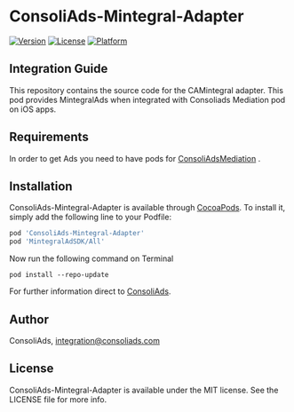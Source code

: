 # ConsoliAds-Mintegral-Adapter


[![Version](https://img.shields.io/cocoapods/v/ConsoliAds-Mintegral-Adapter.svg?style=flat)](https://cocoapods.org/pods/ConsoliAds-Mintegral-Adapter)
[![License](https://img.shields.io/cocoapods/l/ConsoliAds-Mintegral-Adapter.svg?style=flat)](https://cocoapods.org/pods/ConsoliAds-Mintegral-Adapter)
[![Platform](https://img.shields.io/cocoapods/p/ConsoliAds-Mintegral-Adapter.svg?style=flat)](https://cocoapods.org/pods/ConsoliAds-Mintegral-Adapter)

## Integration Guide 

This repository contains the source code for the CAMintegral adapter. This pod provides MintegralAds when integrated with Consoliads Mediation pod on iOS apps.


## Requirements

In order to get Ads you need to have pods for [ConsoliAdsMediation](https://github.com/IntegrationConsoliAds/ConsoliAds-Mediation) .


## Installation

ConsoliAds-Mintegral-Adapter is available through [CocoaPods](https://cocoapods.org). To install
it, simply add the following line to your Podfile:

```ruby
pod 'ConsoliAds-Mintegral-Adapter'
pod 'MintegralAdSDK/All'
```

Now run the following command on Terminal

`pod install --repo-update` 

For further  information direct to [ConsoliAds](https://consoliads.com/knowledge-base-details/#developer-docs).


## Author

ConsoliAds, integration@consoliads.com

## License

ConsoliAds-Mintegral-Adapter is available under the MIT license. See the LICENSE file for more info.
